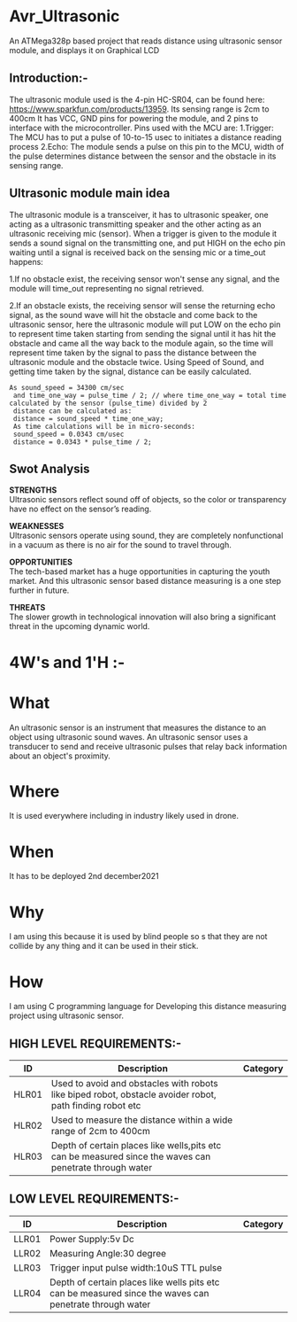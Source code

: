 # Avr_Ultrasonic 
  An ATMega328p based project that reads distance using ultrasonic sensor module, and displays it on Graphical LCD
## Introduction:-   
   The ultrasonic module used is the 4-pin HC-SR04, can be found here: https://www.sparkfun.com/products/13959.
   Its sensing range is 2cm to 400cm
   It has VCC, GND pins for powering the module, and 2 pins to interface with the microcontroller.
   Pins used with the MCU are:
   1.Trigger: The MCU has to put a pulse of 10-to-15 usec to initiates a distance reading process
   2.Echo: The module sends a pulse on this pin to the MCU, width of the pulse determines distance between the sensor and the obstacle in its sensing range.
## Ultrasonic module main idea
   The ultrasonic module is a transceiver, it has to ultrasonic speaker, one acting as a ultrasonic transmitting speaker and the other acting as an ultrasonic receiving mic        (sensor). When a trigger is given to the module it sends a sound signal on the transmitting one, and put HIGH on the echo pin waiting until a signal is received back on the      sensing mic or a time_out happens:
  
  1.If no obstacle exist, the receiving sensor won't sense any signal, and the module will time_out representing no signal retrieved.
  
  2.If an obstacle exists, the receiving sensor will sense the returning echo signal, as the sound wave will hit the obstacle and come back to the ultrasonic sensor, here the        ultrasonic module will put LOW on the echo pin to represent time taken starting from sending the signal until it has hit the obstacle and came all the way back to the            module again, so the time will represent time taken by the signal to pass the distance between the ultrasonic module and the obstacle twice. Using Speed of Sound, and            getting time taken by the signal, distance can be easily calculated.
    
    As sound_speed = 34300 cm/sec
     and time_one_way = pulse_time / 2; // where time_one_way = total time calculated by the sensor (pulse_time) divided by 2
     distance can be calculated as:
     distance = sound_speed * time_one_way;
     As time calculations will be in micro-seconds:
     sound_speed = 0.0343 cm/usec
     distance = 0.0343 * pulse_time / 2;
## Swot Analysis

**STRENGTHS**   
   Ultrasonic sensors reflect sound off of objects, so the color or transparency have no effect on the sensor’s reading.

**WEAKNESSES**  
   Ultrasonic sensors operate using sound, they are completely nonfunctional in a vacuum as there is no air for the sound to travel through.

**OPPORTUNITIES**    
  The tech-based market has a huge opportunities in capturing the youth market. And this ultrasonic sensor based distance measuring is a one step further in future.

**THREATS**  
  The slower growth in technological innovation will also bring a significant threat in the upcoming dynamic world.

# 4W's and 1'H :-

# What
An ultrasonic sensor is an instrument that measures the distance to an object using ultrasonic sound waves. An ultrasonic sensor uses a transducer to send and receive      ultrasonic pulses that relay back information about an object's proximity.

# Where
  It is used everywhere including in industry likely used in drone.

# When
  It has to be deployed 2nd december2021

# Why
  I am using this because it is used by blind people so s that they are not collide by any thing and it can be used in their stick.


# How
  I am using C programming language for Developing this distance measuring project using ultrasonic sensor.

## HIGH LEVEL REQUIREMENTS:-
| ID | Description | Category | 
| ----- | ----- | ------- | 
|HLR01|Used to avoid and obstacles with robots like biped robot, obstacle avoider robot, path finding robot etc  
|HLR02|Used to measure the distance within a wide range of 2cm to 400cm
|HLR03|Depth of certain places like wells,pits etc can be measured since the waves can penetrate through water


## LOW LEVEL REQUIREMENTS:-
| ID | Description | Category | 
| ----- | ----- | ------- |
|LLR01|Power Supply:5v Dc  
|LLR02|Measuring Angle:30 degree
|LLR03|Trigger input pulse width:10uS TTL pulse
|LLR04|Depth of certain places like wells pits etc can be measured since the waves can penetrate through water
